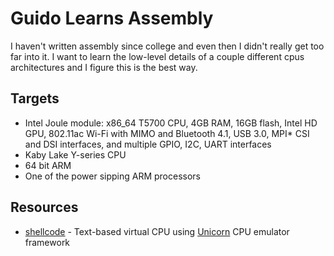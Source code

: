 # Guido Learns Assembly

I haven't written assembly since college and even then I didn't really
get too far into it. I want to learn the low-level details of a couple
different cpus architectures and I figure this is the best way.

## Targets

* Intel Joule module: x86_64 T5700 CPU, 4GB RAM, 16GB flash, Intel HD GPU, 802.11ac Wi-Fi with MIMO and Bluetooth 4.1, USB 3.0, MPI* CSI and DSI interfaces, and multiple GPIO, I2C, UART interfaces
* Kaby Lake Y-series CPU
* 64 bit ARM
* One of the power sipping ARM processors

## Resources

* [shellcode](https://github.com/karttoon/shellbug) - Text-based virtual CPU using [Unicorn](http://www.unicorn-engine.org) CPU emulator framework
